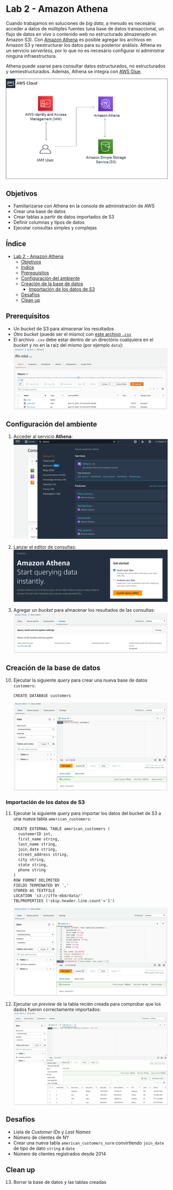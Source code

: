 # Lab 2 - Amazon Athena

Cuando trabajamos en soluciones de *big data*, a menudo es necesário acceder a datos de múltiples fuentes (una base de datos transaccional, un flujo de datos en vivo o contenido web no estructurado almazenado en Amazon S3). Con [Amazon Athena](https://aws.amazon.com/es/athena/) es posible agregar los archivos en Amazon S3 y reestructurar los datos para su posterior análisis. Athena es un servicio *serverless*, por lo que no es necesário configurar ni administrar ninguna infraestructura.

Athena puede usarse para consultar datos estructurados, no estructurados y semiestructurados. Además, Athena se integra con [AWS Glue](https://aws.amazon.com/es/glue/).

![](https://raw.githubusercontent.com/josecastillolema/iffe/main/img/athena-00.png)

## Objetivos
 - Familiarizarse con Athena en la consola de administración de AWS
 - Crear una base de datos
 - Crear tablas a partir de datos importados de S3
 - Definir columnas y tipos de datos
 - Ejecutar consultas simples y complejas

## Índice
- [Lab 2 - Amazon Athena](#lab-2---amazon-athena)
  - [Objetivos](#objetivos)
  - [Índice](#índice)
  - [Prerequisitos](#prerequisitos)
  - [Configuración del ambiente](#configuración-del-ambiente)
  - [Creación de la base de datos](#creación-de-la-base-de-datos)
    - [Importación de los datos de S3](#importación-de-los-datos-de-s3)
  - [Desafios](#desafios)
  - [Clean up](#clean-up)

## Prerequisitos
 
- Un *bucket* de S3 para almacenar los resultados
- Otro *bucket* (puede ser el mismo) con [este archivo `.csv`](https://github.com/josecastillolema/iffe/blob/main/lab01-iaas-s3/lab1.csv)
- El archivo `.csv` debe estar dentro de un directório cualquiera en el *bucket* y no en la raíz del mismo (por ejemplo `data`):
   ![](https://raw.githubusercontent.com/josecastillolema/iffe/main/img/athena-01.png)

## Configuración del ambiente

1. Acceder al servicio **Athena**:
   ![](https://raw.githubusercontent.com/josecastillolema/iffe/main/img/athena-02.png)

2. Lanzar el editor de consultas:
   ![](https://raw.githubusercontent.com/josecastillolema/iffe/main/img/athena-03.png)

3. Agregar un *bucket* para almacenar los resultados de las consultas:
   ![](https://raw.githubusercontent.com/josecastillolema/iffe/main/img/athena-04.png)
   
## Creación de la base de datos

10. Ejecutar la siguiente *query* para crear una nueva base de datos `customers`:
    ```
    CREATE DATABASE customers
    ``` 

    ![](https://raw.githubusercontent.com/josecastillolema/iffe/main/img/athena-05.png)

### Importación de los datos de S3

11. Ejecutar la siguiente *query* para importar los datos del bucket de S3 a una nueva tabla `american_customers`:
    ```
    CREATE EXTERNAL TABLE american_customers (
      customerID int,
      first_name string,
      last_name string,
      join_date string,
      street_address string,
      city string,
      state string,
      phone string
    )
    ROW FORMAT DELIMITED
    FIELDS TERMINATED BY ','
    STORED AS TEXTFILE
    LOCATION 's3://iffe-mbd/data/'
    TBLPROPERTIES ('skip.header.line.count'='1')
    ``` 
    ![](https://raw.githubusercontent.com/josecastillolema/iffe/main/img/athena-06.png)

12. Ejecutar un *preview* de la tabla recién creada para comprobar que los dados fueron correctamente importados:
   ![](https://raw.githubusercontent.com/josecastillolema/iffe/main/img/athena-07.png)
   
## Desafios

 - Lista de *Customer IDs* y *Last Names*
 - Número de clientes de NY
 - Crear una nueva tabla `american_customers_norm` convirtiendo `join_date` de tipo de dato `string` a `date`
 - Número de clientes registrados desde 2014

## Clean up

13.  Borrar la base de datos y las tablas creadas
